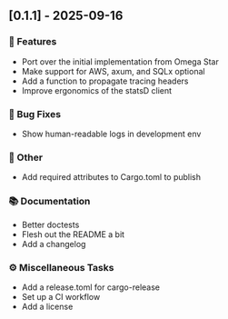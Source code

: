 ## [0.1.1] - 2025-09-16

### 🚀 Features

- Port over the initial implementation from Omega Star
- Make support for AWS, axum, and SQLx optional
- Add a function to propagate tracing headers
- Improve ergonomics of the statsD client

### 🐛 Bug Fixes

- Show human-readable logs in development env

### 💼 Other

- Add required attributes to Cargo.toml to publish

### 📚 Documentation

- Better doctests
- Flesh out the README a bit
- Add a changelog

### ⚙️ Miscellaneous Tasks

- Add a release.toml for cargo-release
- Set up a CI workflow
- Add a license
